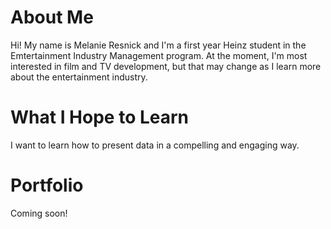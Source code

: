 # About Me

Hi! My name is Melanie Resnick and I'm a first year Heinz student in the Emtertainment Industry Management program. At the moment, I'm most interested in film and TV development, but that may change as I learn more about the entertainment industry.  

# What I Hope to Learn

I want to learn how to present data in a compelling and engaging way. 

# Portfolio

Coming soon!
